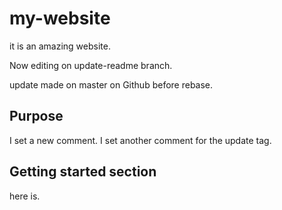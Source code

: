 # my-website

it is an amazing website.

 Now editing on update-readme branch.

 update made on master on Github before rebase.


## Purpose
 I set a new comment.
I set another comment for the update tag.


## Getting started section
here is.
